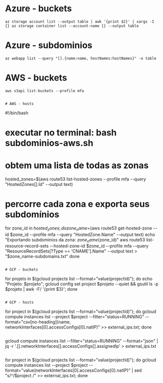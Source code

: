 

# Azure - buckets

`az storage account list --output table | awk '{print $2}' | xargs -I {} az storage container list --account-name {} --output table`

# Azure - subdominios 

`az webapp list --query "[].{name:name, hostNames:hostNames}" -o table`


# AWS - buckets

```
aws s3api list-buckets --profile mfa
```

```

# AWS - hosts

```
#!/bin/bash

# executar no terminal: bash subdominios-aws.sh

# obtem uma lista de todas as zonas
hosted_zones=$(aws route53 list-hosted-zones --profile mfa --query "HostedZones[].Id" --output text)

# percorre cada zona e exporta seus subdomínios
for zone_id in $hosted_zones; do
    zone_name=$(aws route53 get-hosted-zone --id $zone_id --profile mfa --query "HostedZone.Name" --output text)
    echo "Exportando subdominios da zona: $zone_name ($zone_id)"
    aws route53 list-resource-record-sets --hosted-zone-id $zone_id --profile mfa --query "ResourceRecordSets[?Type == 'CNAME'].Name" --output text > "$zone_name-subdomains.txt"
done
```

# GCP - buckets
```
for projeto in $(gcloud projects list --format="value(projectId)"); do echo "Projeto: $projeto"; gcloud config set project $projeto --quiet && gsutil ls -p $projeto | awk -F/ '{print $3}'; done
```

# GCP - hosts

```
for project in $(gcloud projects list --format="value(projectId)"); do gcloud compute instances list --project $project --filter="status=RUNNING" --format="csv[no-heading](name, networkInterfaces[0].accessConfigs[0].natIP)" >> external_ips.txt; done
```

```
gcloud compute instances list --filter="status=RUNNING" --format="json" | jq -r '.[].networkInterfaces[].accessConfigs[].assignedIp' > external_ips.txt
```

```
for project in $(gcloud projects list --format="value(projectId)"); do gcloud compute instances list --project $project --format="value(networkInterfaces[0].accessConfigs[0].natIP)" | sed "s/^/$project /" >> external_ips.txt; done

